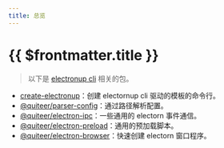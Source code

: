 ```yaml
---
title: 总览
---
```


# {{ $frontmatter.title }}

> 以下是 [electronup cli](https://github.com/QuiteerJs/electronup) 相关的包。

- [create-electronup](https://github.com/QuiteerJs/electronup/tree/main/packages/create-electronup)：创建 electornup cli 驱动的模板的命令行。
- [@quiteer/parser-config](https://github.com/QuiteerJs/parser-config)：通过路径解析配置。
- [@quiteer/electron-ipc](https://github.com/QuiteerJs/electron-ipc)：一些通用的 electorn 事件通信。
- [@quiteer/electron-preload](https://github.com/QuiteerJs/electron-preload)：通用的预加载脚本。
- [@quiteer/electron-browser](https://github.com/QuiteerJs/electron-browser)：快速创建 electorn 窗口程序。
